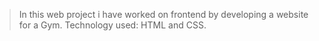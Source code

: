 >In this web project i have worked on frontend by developing a website for a Gym.
>Technology used:  HTML and CSS.

